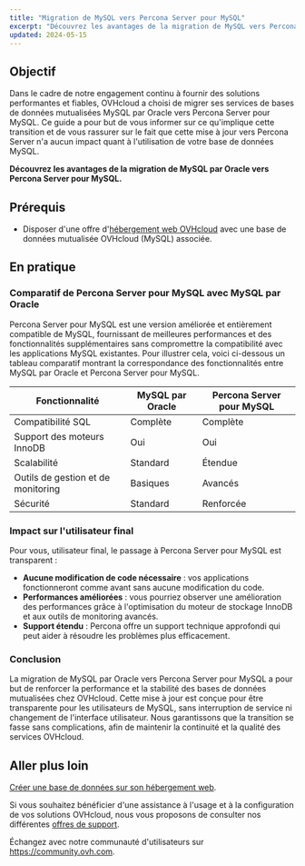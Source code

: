 ```yaml
---
title: "Migration de MySQL vers Percona Server pour MySQL"
excerpt: "Découvrez les avantages de la migration de MySQL vers Percona Server pour MySQL"
updated: 2024-05-15
---
```


## Objectif

Dans le cadre de notre engagement continu à fournir des solutions performantes et fiables, OVHcloud a choisi de migrer ses services de bases de données mutualisées MySQL par Oracle vers Percona Server pour MySQL. 
Ce guide a pour but de vous informer sur ce qu'implique cette transition et de vous rassurer sur le fait que cette mise à jour vers Percona Server n'a aucun impact quant à l'utilisation de votre base de données MySQL.

**Découvrez les avantages de la migration de MySQL par Oracle vers Percona Server pour MySQL.**

## Prérequis

- Disposer d'une offre d'[hébergement web OVHcloud](/links/web/hosting) avec une base de données mutualisée OVHcloud (MySQL) associée.

## En pratique

### Comparatif de Percona Server pour MySQL avec MySQL par Oracle

Percona Server pour MySQL est une version améliorée et entièrement compatible de MySQL, fournissant de meilleures performances et des fonctionnalités supplémentaires sans compromettre la compatibilité avec les applications MySQL existantes. Pour illustrer cela, voici ci-dessous un tableau comparatif montrant la correspondance des fonctionnalités entre MySQL par Oracle et Percona Server pour MySQL.

|Fonctionnalité|MySQL par Oracle|Percona Server pour MySQL|
|---|---|---|
|Compatibilité SQL|Complète|Complète|
|Support des moteurs InnoDB|Oui|Oui|
|Scalabilité|Standard|Étendue|
|Outils de gestion et de monitoring|Basiques|Avancés|
|Sécurité|Standard|Renforcée|

### Impact sur l'utilisateur final

Pour vous, utilisateur final, le passage à Percona Server pour MySQL est transparent :

- **Aucune modification de code nécessaire** : vos applications fonctionneront comme avant sans aucune modification du code.
- **Performances améliorées** : vous pourriez observer une amélioration des performances grâce à l'optimisation du moteur de stockage InnoDB et aux outils de monitoring avancés.
- **Support étendu** : Percona offre un support technique approfondi qui peut aider à résoudre les problèmes plus efficacement.

### Conclusion

La migration de MySQL par Oracle vers Percona Server pour MySQL a pour but de renforcer la performance et la stabilité des bases de données mutualisées chez OVHcloud. Cette mise à jour est conçue pour être transparente pour les utilisateurs de MySQL, sans interruption de service ni changement de l'interface utilisateur. Nous garantissons que la transition se fasse sans complications, afin de maintenir la continuité et la qualité des services OVHcloud.

## Aller plus loin

[Créer une base de données sur son hébergement web](/pages/web_cloud/web_hosting/sql_create_database).

Si vous souhaitez bénéficier d'une assistance à l'usage et à la configuration de vos solutions OVHcloud, nous vous proposons de consulter nos différentes [offres de support](/links/support).

Échangez avec notre communauté d'utilisateurs sur <https://community.ovh.com>.